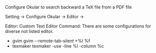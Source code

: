 Configure Okular to search backward a TeX file from a PDF file

Setting -> Configure Okular -> Editor -> 

Editor: Custom Text Editor
Command: There are some configurations for diverse not listed editor.

* gvim 
gvim --remote-tab-silent +%l %f
* texmaker
texmaker -use -line %l -column %c


